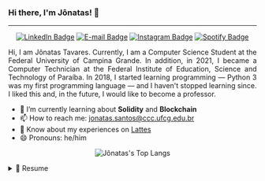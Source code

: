 ### Hi there, I'm Jônatas! 👋
---
<p align="center">
  <a href="https://www.linkedin.com/in/jônatastavares"><img src="https://img.shields.io/badge/LinkedIn-0A66C2?style=for-the-badge&logo=LinkedIn&logoColor=white" title="Jônatas's LinkedIn" alt="LinkedIn Badge" /></a>
  <a href="mailto:jonatas.santos@ccc.ufcg.edu.br"><img src="https://img.shields.io/badge/Gmail-EA4335?style=for-the-badge&logo=gmail&logoColor=white" title="Jônatas's E-mail" alt="E-mail Badge" /></a>
  <a href="https://www.instagram.com/jtavares.py"><img src="https://img.shields.io/badge/Instagram-E4405F?style=for-the-badge&logo=instagram&logoColor=white" title="Jônatas's Instagram" alt="Instagram Badge" /></a>
  <a href="https://open.spotify.com/user/21tqplxki536cxzkgffxqxsma"><img src="https://img.shields.io/badge/Spotify-1ED760?&style=for-the-badge&logo=spotify&logoColor=white" title="Jônatas's Spotify" alt="Spotify Badge" /></a>
</p>

<p align="justify">
  Hi, I am Jônatas Tavares. Currently, I am a Computer Science Student at the Federal University of Campina Grande. In addition, in 2021, I became a Computer Technician at the Federal Institute of Education, Science and Technology of Paraíba. In 2018, I started learning programming — Python 3 was my first programming language — and I haven't stopped learning since. I liked this and, in the future, I would like to become a professor.
</p>

- 🌱 I’m currently learning about **Solidity** and **Blockchain**
- 📫 How to reach me: [jonatas.santos@ccc.ufcg.edu.br](mailto:jonatas.santos@ccc.ufcg.edu.br)
- 📄 Know about my experiences on [Lattes](http://lattes.cnpq.br/7504155103635847)
- 😄 Pronouns: he/him

<p align="center">
  <img src="https://github-readme-stats.vercel.app/api/top-langs/?username=TavaresJonatas&layout=compact&langs_count=8&hide=Blade,Shell&theme=dark" title="Jônatas's Top Langs" alt="Jônatas's Top Langs" />
</p>

<details>
  <summary>📃 Resume</summary>
  
  ## 🏫 Education
  - 📚 **Computer Science** (2021 - Present)\
     📍 **Federal University of Campina Grande** - Campina Grande, Paraíba, Brazil
  
  - 📚 **Computer Technician** (2018 - 2021)\
     📍 **Federal Institute of Paraíba** - Campina Grande, Paraíba, Brazil
</details>

<!--
### Hi there 👋

**TavaresJonatas/TavaresJonatas** is a ✨ _special_ ✨ repository because its `README.md` (this file) appears on your GitHub profile.

Here are some ideas to get you started:

- 🔭 I’m currently working on ...
- 🌱 I’m currently learning ...
- 👯 I’m looking to collaborate on ...
- 🤔 I’m looking for help with ...
- 💬 Ask me about ...
- 📫 How to reach me: ...
- 😄 Pronouns: ...
- ⚡ Fun fact: ...
-->
